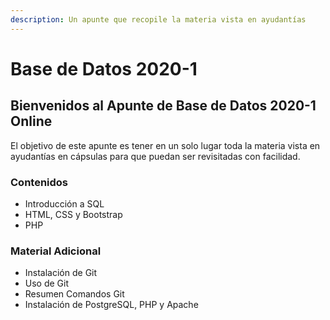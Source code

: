 ```yaml
---
description: Un apunte que recopile la materia vista en ayudantías
---
```


# Base de Datos 2020-1

## Bienvenidos al Apunte de Base de Datos 2020-1 Online

El objetivo de este apunte es tener en un solo lugar toda la materia vista en ayudantías en cápsulas para que puedan ser revisitadas con facilidad.

### Contenidos

* Introducción a SQL
* HTML, CSS y Bootstrap
* PHP

### Material Adicional

* Instalación de Git
* Uso de Git
* Resumen Comandos Git
* Instalación de PostgreSQL, PHP y Apache


